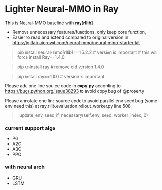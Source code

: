 # Lighter Neural-MMO in Ray

This is Neural-MMO baseline with **ray[rllib]**

- Remove unnecessary features/functions, only keep core function, 
- Easier to read and extend compared to original version in https://gitlab.aicrowd.com/neural-mmo/neural-mmo-starter-kit

> pip install neural-mmo[rllib]==1.5.2.2 # version is important # this will force install Ray==1.4.0

> pip uninstall ray # remove old version 1.4.0

> pip install ray==1.8.0 # version is important

Please add one line source code in **copy.py** according to
https://bugs.python.org/issue38293 to avoid copy bug of @property

Please annotate one line source code to avoid parallel env seed bug (some env need this)
at ray.rllib.evaluation.rollout_worker.py line 508

> _update_env_seed_if_necessary(self.env, seed, worker_index, 0)


### current support algo
- PG
- A2C
- A3C
- PPO
  
### with neural arch
- GRU
- LSTM



